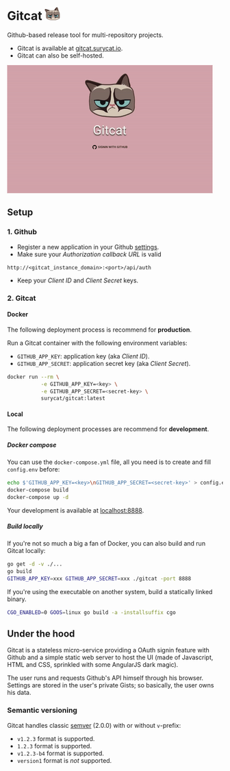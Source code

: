# Gitcat <img src="https://github.com/optiflows/gitcat/blob/master/webapp/images/gitcat.png" width="35px" height="30px">

Github-based release tool for multi-repository projects.

* Gitcat is available at [gitcat.surycat.io](http://gitcat.surycat.io).
* Gitcat can also be self-hosted.

![gif](https://github.com/optiflows/gitcat/blob/master/logo/demo.gif)



## Setup

### 1. Github

* Register a new application in your Github [settings](https://github.com/settings/developers).
* Make sure your _Authorization callback URL_ is valid
```
http://<gitcat_instance_domain>:<port>/api/auth
```
* Keep your _Client ID_ and _Client Secret_ keys.

### 2. Gitcat

#### Docker

The following deployment process is recommend for **production**.

Run a Gitcat container with the following environment variables:
* `GITHUB_APP_KEY`: application key (aka _Client ID_).
* `GITHUB_APP_SECRET`: application secret key (aka _Client Secret_).

```bash
docker run --rm \
           -e GITHUB_APP_KEY=<key> \
           -e GITHUB_APP_SECRET=<secret-key> \
           surycat/gitcat:latest
```

#### Local

The following deployment processes are recommend for **development**.

##### Docker compose

You can use the `docker-compose.yml` file, all you need is to create and fill `config.env` before:
```bash
echo $'GITHUB_APP_KEY=<key>\nGITHUB_APP_SECRET=<secret-key>' > config.env
docker-compose build
docker-compose up -d
```

Your development is available at [localhost:8888](http://localhost:8888). 

##### Build locally

If you're not so much a big a fan of Docker, you can also build and run Gitcat locally:
```bash
go get -d -v ./...
go build
GITHUB_APP_KEY=xxx GITHUB_APP_SECRET=xxx ./gitcat -port 8888
```

If you're using the executable on another system, build a statically linked binary.
```bash
CGO_ENABLED=0 GOOS=linux go build -a -installsuffix cgo
```



## Under the hood

Gitcat is a stateless micro-service providing a OAuth signin feature with Github and a simple static web server to host the UI (made of Javascript, HTML and CSS, sprinkled with some AngularJS dark magic).

The user runs and requests Github's API himself through his browser. Settings are stored in the user's private Gists; so basically, the user owns his data.

### Semantic versioning

Gitcat handles classic [semver](http://semver.org) (2.0.0) with or without `v`-prefix:
* `v1.2.3` format is supported.
* `1.2.3` format is supported.
* `v1.2.3-b4` format is supported.
* `version1` format is _not_ supported.
